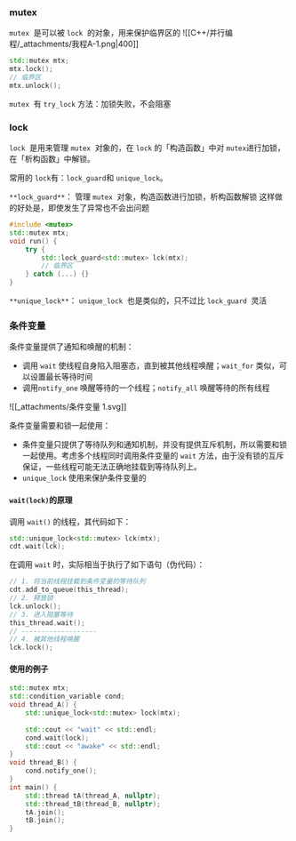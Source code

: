 ### mutex
`mutex`  是可以被 `lock`  的对象，用来保护临界区的
![[C++/并行编程/_attachments/我程A-1.png|400]]
```cpp
std::mutex mtx;
mtx.lock();
// 临界区
mtx.unlock();
```

`mutex`  有 `try_lock` 方法：加锁失败，不会阻塞


### lock

`lock`  是用来管理 `mutex`  对象的，在 `lock` 的「构造函数」中对 `mutex`进行加锁，在「析构函数」中解锁。

常用的 `lock`有：`lock_guard`和 `unique_lock`。

`**lock_guard**`：
管理 `mutex`  对象，构造函数进行加锁，析构函数解锁
这样做的好处是，即使发生了异常也不会出问题
```cpp
#include <mutex>
std::mutex mtx;
void run() {
	try {
    	std::lock_guard<std::mutex> lck(mtx);
        // 临界区
    } catch (...) {}
}
```

`**unique_lock**`：
`unique_lock`  也是类似的，只不过比 `lock_guard`  灵活


### 条件变量

条件变量提供了通知和唤醒的机制：

- 调用 `wait` 使线程自身陷入阻塞态，直到被其他线程唤醒；`wait_for` 类似，可以设置最长等待时间
- 调用`notify_one` 唤醒等待的一个线程；`notify_all` 唤醒等待的所有线程

![[_attachments/条件变量 1.svg]]


条件变量需要和锁一起使用：

- 条件变量只提供了等待队列和通知机制，并没有提供互斥机制，所以需要和锁一起使用。考虑多个线程同时调用条件变量的 `wait` 方法，由于没有锁的互斥保证，一些线程可能无法正确地挂载到等待队列上。
- `unique_lock` 使用来保护条件变量的


#### `wait(lock)`的原理

调用 `wait()` 的线程，其代码如下：
```cpp
std::unique_lock<std::mutex> lck(mtx);
cdt.wait(lck);
```

在调用 `wait` 时，实际相当于执行了如下语句（伪代码）：
```cpp
// 1. 将当前线程挂载到条件变量的等待队列
cdt.add_to_queue(this_thread);
// 2. 释放锁
lck.unlock();
// 3. 进入阻塞等待
this_thread.wait();
// -------------------
// 4. 被其他线程唤醒
lck.lock();
```

#### 使用的例子
```cpp
std::mutex mtx;
std::condition_variable cond;
void thread_A() {
	std::unique_lock<std::mutex> lock(mtx);
    
    std::cout << "wait" << std::endl;
    cond.wait(lock);
    std::cout << "awake" << std::endl;
}
void thread_B() {
    cond.notify_one();
}
int main() {
	std::thread tA(thread_A, nullptr);
    std::thread_tB(thread_B, nullptr);
    tA.join();
    tB.join();
}
```
